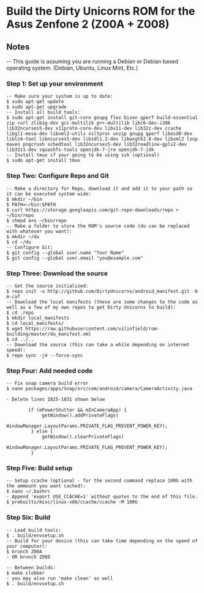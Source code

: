 # Build the Dirty Unicorns ROM for the Asus Zenfone 2 (Z00A + Z008)

## Notes

-- This guide is assuming you are running a Debian or Debian based operating system. (Debian, Ubuntu, Linux Mint, Etc.)

### Step 1: Set up your environment 

```
-- Make sure your system is up to date:
$ sudo apt-get update
$ sudo apt-get upgrade
-- Install all build tools:
$ sudo apt-get install git-core gnupg flex bison gperf build-essential zip curl zlib1g-dev gcc-multilib g++-multilib libc6-dev-i386 lib32ncurses5-dev x11proto-core-dev libx11-dev lib32z-dev ccache libgl1-mesa-dev libxml2-utils xsltproc unzip gnupg gperf libesd0-dev liblz4-tool libncurses5-dev libsdl1.2-dev libwxgtk2.8-dev libxml2 lzop maven pngcrush schedtool lib32ncurses5-dev lib32readline-gplv2-dev lib32z1-dev squashfs-tools openjdk-7-jre openjdk-7-jdk
-- Install tmux if your going to be using ssh (optional)
$ sudo apt-get install tmux
```

### Step Two: Configure Repo and Git  

```
-- Make a directory for Repo, download it and add it to your path so it can be executed system wide:
$ mkdir ~/bin
$ PATH=~/bin:$PATH
$ curl https://storage.googleapis.com/git-repo-downloads/repo > ~/bin/repo
$ chmod a+x ~/bin/repo
-- Make a folder to store the ROM's source code (du can be replaced with whatever you want):
$ mkdir ~/du 
$ cd ~/du
-- Configure Git:
$ git config --global user.name "Your Name"
$ git config --global user.email "you@example.com"
```

### Step Three: Download the source 

```
-- Get the source initialized:
$ repo init -u http://github.com/DirtyUnicorns/android_manifest.git -b m-caf
-- Download the local manifests (these are some changes to the code as well as a few of my own repos to get Dirty Unicorns to build):
$ cd .repo
$ mkdir local_manifests
$ cd local_manifests/
$ wget https://raw.githubusercontent.com/vilinfield/rom-building/master/du_manifest.xml
$ cd ../..
-- Download the source (this can take a while depending on internet speed):
$ repo sync -j4 --force-sync
```

### Step Four: Add needed code

```
-- Fix snap camera build error
$ nano packages/apps/Snap/src/com/android/camera/CameraActivity.java

- Delete lines 1825-1831 shown below

        if (mPowerShutter && mInCameraApp) {
             getWindow().addPrivateFlags(
                     WindowManager.LayoutParams.PRIVATE_FLAG_PREVENT_POWER_KEY);
         } else {
             getWindow().clearPrivateFlags(
                     WindowManager.LayoutParams.PRIVATE_FLAG_PREVENT_POWER_KEY);
         }
```

### Step Five: Build setup

```
-- Setup ccache (optional - for the second command replace 100G with the ammount you want cached):
$ nano ~/.bashrc
- Append 'export USE_CCACHE=1' without quotes to the end of this file.
$ prebuilts/misc/linux-x86/ccache/ccache -M 100G 
```

### Step Six: Build

```
-- Load build tools:
$ . build/envsetup.sh
-- Build for your device (this can take time depending on the speed of your computer):
$ brunch Z00A
- OR brunch Z008
```

```
-- Between builds:
$ make clobber
- you may also run 'make clean' as well
$ . build/envsetup.sh
```
